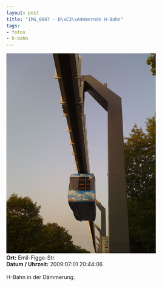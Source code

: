 ```yaml
--- 
layout: post
title: "IMG_0087 - D\xC3\xA4mmernde H-Bahn"
tags: 
- fotos
- h-bahn
---
```

<img src="/uploads/images/2010_03/IMG_0087.jpg" alt="IMG_0087 - Dämmernde H-Bahn" class="aligncenter" /><br />
<strong>Ort:</strong> Emil-Figge-Str.<br />
<strong>Datum / Uhrzeit:</strong> 2009:07:01 20:44:06<br />
<br />
H-Bahn in der Dämmerung.
